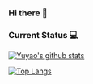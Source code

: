 ### Hi there 👋

<!--
**Ma-Yuyao/Ma-Yuyao** is a ✨ _special_ ✨ repository because its `README.md` (this file) appears on your GitHub profile.

Here are some ideas to get you started:

- 🔭 I’m currently working on ...
- 🌱 I’m currently learning ...
- 👯 I’m looking to collaborate on ...
- 🤔 I’m looking for help with ...
- 💬 Ask me about ...
- 📫 How to reach me: ...
- 😄 Pronouns: ...
- ⚡ Fun fact: ...
-->

### Current Status 💻

<!-- <a href="https://github.com/Ma-Yuyao?tab=repositories">
  <img align="center" src="https://github-readme-stats.vercel.app/api/top-langs/?username=Ma-Yuyao&hide_langs_below=1&theme=onedark" />
</a> -->

<a href="https://github.com/Ma-Yuyao?tab=repositories">
 <img align="center" src="https://github-readme-stats.vercel.app/api?username=Ma-Yuyao&show_icons=true&line_height=40&bg_color=30,e96443,904e95&title_color=fff&text_color=fff" alt="Yuyao's github stats"/>
</a>


<!-- [![Ma-Yuyao's GitHub stats](https://github-readme-stats.vercel.app/api?username=Ma-Yuyao&count_private=true&show_icons=true&theme=vue)](https://github.com/Ma-Yuyao) -->

[![Top Langs](https://github-readme-stats.vercel.app/api/top-langs/?username=Ma-Yuyao&layout=compact)](https://github.com/Ma-Yuyao)

